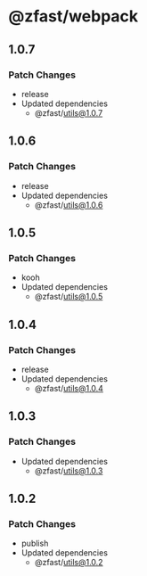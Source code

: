 # @zfast/webpack

## 1.0.7

### Patch Changes

- release
- Updated dependencies
  - @zfast/utils@1.0.7

## 1.0.6

### Patch Changes

- release
- Updated dependencies
  - @zfast/utils@1.0.6

## 1.0.5

### Patch Changes

- kooh
- Updated dependencies
  - @zfast/utils@1.0.5

## 1.0.4

### Patch Changes

- release
- Updated dependencies
  - @zfast/utils@1.0.4

## 1.0.3

### Patch Changes

- Updated dependencies
  - @zfast/utils@1.0.3

## 1.0.2

### Patch Changes

- publish
- Updated dependencies
  - @zfast/utils@1.0.2
